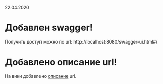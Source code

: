   22.04.2020
# Добавлен swagger!
  Получить доступ можно по url: http://localhost:8080/swagger-ui.html#/
# Добавлено описание url!
  На вики добавлено [описание](https://github.com/kyoryoku/smk/wiki/Описание-всех-url) url.

